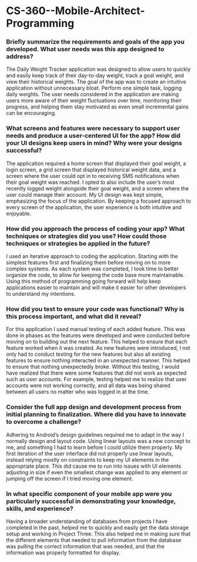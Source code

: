 # CS-360--Mobile-Architect-Programming

### Briefly summarize the requirements and goals of the app you developed. What user needs was this app designed to address?
The Daily Weight Tracker application was designed to allow users to quickly and easily keep track of their day-to-day weight, track a goal weight, and view their historical weights. The goal of the app was to create an intuitive application without unnecessary bloat. Perform one simple task, logging daily weights. The user needs considered in the application are making users more aware of their weight fluctuations over time, monitoring their progress, and helping them stay motivated as even small incremental gains can be encouraging.  

### What screens and features were necessary to support user needs and produce a user-centered UI for the app? How did your UI designs keep users in mind? Why were your designs successful?
The application required a home screen that displayed their goal weight, a login screen, a grid screen that displayed historical weight data, and a screen where the user could opt in to receiving SMS notifications when their goal weight was reached. I opted to also include the user’s most recently logged weight alongside their goal weight, and a screen where the user could manage their account. My UI design was kept simple, emphasizing the focus of the application. By keeping a focused approach to every screen of the application, the user experience is both intuitive and enjoyable. 
### How did you approach the process of coding your app? What techniques or strategies did you use? How could those techniques or strategies be applied in the future?
I used an iterative approach to coding the application. Starting with the simplest features first and finalizing them before moving on to more complex systems. As each system was completed, I took time to better organize the code, to allow for keeping the code base more maintainable. Using this method of programming going forward will help keep applications easier to maintain and will make it easier for other developers to understand my intentions. 

### How did you test to ensure your code was functional? Why is this process important, and what did it reveal?
For this application I used manual testing of each added feature. This was done in phases as the features were developed and were conducted before moving on to building out the next feature. This helped to ensure that each feature worked when it was created. As new features were introduced, I not only had to conduct testing for the new features but also all existing features to ensure nothing interacted in an unexpected manner. This helped to ensure that nothing unexpectedly broke. Without this testing, I would have realized that there were some features that did not work as expected such as user accounts. For example, testing helped me to realize that user accounts were not working correctly, and all data was being shared between all users no matter who was logged in at the time.  
### Consider the full app design and development process from initial planning to finalization. Where did you have to innovate to overcome a challenge?
Adhering to Android’s design guidelines required me to adapt in the way I normally design and layout code. Using linear layouts was a new concept to me, and something I had to learn before I could utilize them properly. My first iteration of the user interface did not properly use linear layouts, instead relying mostly on constraints to keep my UI elements in the appropriate place. This did cause me to run into issues with UI elements adjusting in size if even the smallest change was applied to any element or jumping off the screen if I tried moving one element. 
### In what specific component of your mobile app were you particularly successful in demonstrating your knowledge, skills, and experience?
Having a broader understanding of databases from projects I have completed in the past, helped me to quickly and easily get the data storage setup and working in Project Three. This also helped me in making sure that the different elements that needed to pull information from the database was pulling the correct information that was needed, and that the information was properly formatted for display. 
